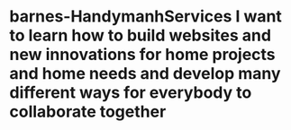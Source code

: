# barnes-HandymanhServices I want to learn how to build websites and new innovations for home projects and home needs and develop many different ways for everybody to collaborate together
